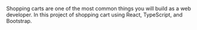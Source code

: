 Shopping carts are one of the most common things you will build as a web developer. In this project of shopping cart using React, TypeScript, and Bootstrap. 


